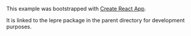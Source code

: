 This example was bootstrapped with [Create React App](https://github.com/facebook/create-react-app).

It is linked to the lepre package in the parent directory for development purposes.
